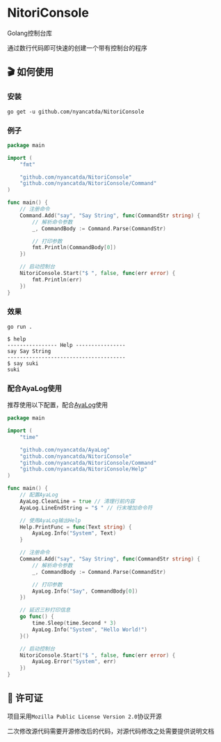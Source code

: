 # NitoriConsole
Golang控制台库

通过数行代码即可快速的创建一个带有控制台的程序

## 🎬 如何使用
### 安装
```
go get -u github.com/nyancatda/NitoriConsole
```
### 例子
``` go
package main

import (
	"fmt"

	"github.com/nyancatda/NitoriConsole"
	"github.com/nyancatda/NitoriConsole/Command"
)

func main() {
	// 注册命令
	Command.Add("say", "Say String", func(CommandStr string) {
		// 解析命令参数
		_, CommandBody := Command.Parse(CommandStr)

		// 打印参数
		fmt.Println(CommandBody[0])
	})

	// 启动控制台
	NitoriConsole.Start("$ ", false, func(err error) {
		fmt.Println(err)
	})
}

```
### 效果
``` shell
go run .

$ help
---------------- Help ----------------
say Say String
--------------------------------------
$ say suki
suki
```
### 配合AyaLog使用
推荐使用以下配置，配合[AyaLog](https://github.com/nyancatda/AyaLog)使用

``` go
package main

import (
	"time"

	"github.com/nyancatda/AyaLog"
	"github.com/nyancatda/NitoriConsole"
	"github.com/nyancatda/NitoriConsole/Command"
	"github.com/nyancatda/NitoriConsole/Help"
)

func main() {
	// 配置AyaLog
	AyaLog.CleanLine = true // 清理行前内容
	AyaLog.LineEndString = "$ " // 行末增加命令符

	// 使用AyaLog输出Help
	Help.PrintFunc = func(Text string) {
		AyaLog.Info("System", Text)
	}

	// 注册命令
	Command.Add("say", "Say String", func(CommandStr string) {
		// 解析命令参数
		_, CommandBody := Command.Parse(CommandStr)

		// 打印参数
		AyaLog.Info("Say", CommandBody[0])
	})

	// 延迟三秒打印信息
	go func() {
		time.Sleep(time.Second * 3)
		AyaLog.Info("System", "Hello World!")
	}()

	// 启动控制台
	NitoriConsole.Start("$ ", false, func(err error) {
		AyaLog.Error("System", err)
	})
}
```

## 📖 许可证
项目采用`Mozilla Public License Version 2.0`协议开源

二次修改源代码需要开源修改后的代码，对源代码修改之处需要提供说明文档